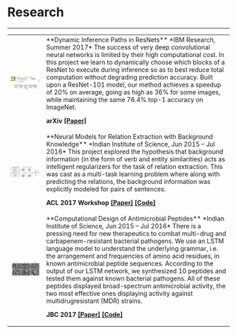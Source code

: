 # Research
---

<table class="researchtable">

<tbody>

<tr>
<td class="img"> <img src="images/blockdrop.png"> </td>
<td markdown="span">
**Dynamic Inference Paths in ResNets**  
*IBM Research, Summer 2017*  
The success of very deep convolutional neural networks is limited by their high computational cost. In this project we learn to dynamically choose which blocks of a ResNet to execute during inference so as to best reduce total computation without degrading prediction accuracy. Built upon a ResNet-101 model, our method achieves a speedup of 20% on average, going as high as 36% for some images, while maintaining the same 76.4% top-1 accuracy on ImageNet.  

**arXiv [[Paper]](https://arxiv.org/pdf/1711.08393.pdf)**
</td>
</tr>


<tr>
<td class="img"><img src="images/siamese-memnet.png"> </td>
<td markdown="span">
**Neural Models for Relation Extraction with Background Knowledge**  
*Indian Institute of Science, Jun 2015 – Jul 2016*  
This project explored the hypothesis that background information (in the form of verb and entity similarities) acts as intelligent regularizers for the task of relation extraction. This was cast as a multi-task learning problem where along with predicting the relations, the background information was explicitly modeled for pairs of sentences.  

**ACL 2017 Workshop [[Paper]](https://arxiv.org/pdf/1710.09942.pdf) [[Code]](https://github.com/Tushar-N/blockdrop)**
</td>
</tr>

<tr>
<td class="img"><img src="images/amp-lm.png"> </td>
<td markdown="span">
**Computational Design of Antimicrobial Peptides**  
*Indian Institute of Science, Jun 2015 – Jul 2016*  
There is a pressing need for new therapeutics to combat multi-drug and carbapenem-resistant bacterial pathogens. We use an LSTM language model to understand the underlying grammar, i.e. the arrangement and frequencies of amino acid residues, in known antimicrobial peptide sequences. According to the output of our LSTM network, we synthesized 10 peptides and tested them against known bacterial pathogens. All of these peptides displayed broad-spectrum antimicrobial activity, the two most effective ones displaying activity against multidrugresistant (MDR) strains.  

**JBC 2017 [[Paper]](http://www.jbc.org/content/early/2017/12/19/jbc.M117.805499.full.pdf) [[Code]](https://github.com/Tushar-N/amp-lm)**
</td>
</tr>

</tbody>
</table>
